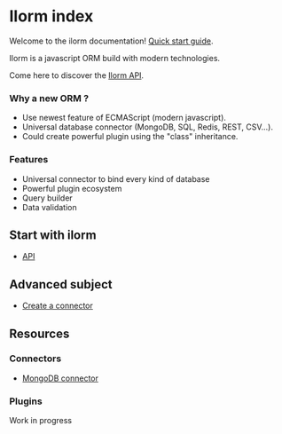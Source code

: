 # Ilorm index

Welcome to the ilorm documentation! [Quick start guide](./quick_start).

Ilorm is a javascript ORM build with modern technologies.

Come here to discover the [Ilorm API](./api_public).

### Why a new ORM ?
- Use newest feature of ECMAScript (modern javascript).
- Universal database connector (MongoDB, SQL, Redis, REST, CSV...).
- Could create powerful plugin using the "class" inheritance.

### Features
- Universal connector to bind every kind of database
- Powerful plugin ecosystem
- Query builder
- Data validation

## Start with ilorm
* [API](./api_public)

## Advanced subject
* [Create a connector](./advanced/create_connector)

## Resources
### Connectors
* [MongoDB connector](./connectors/mongodb)

### Plugins
Work in progress